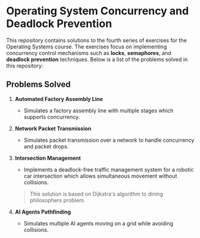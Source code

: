 # Operating System Concurrency and Deadlock Prevention

This repository contains solutions to the fourth series of exercises for the Operating Systems course. The exercises focus on implementing concurrency control mechanisms such as **locks**, **semaphores**, and **deadlock prevention** techniques. Below is a list of the problems solved in this repository:

## Problems Solved

1. **Automated Factory Assembly Line**
   - Simulates a factory assembly line with multiple stages which supports concurrency.

2. **Network Packet Transmission**
   - Simulates packet transmission over a network to handle concurrency and packet drops.

3. **Intersection Management**
   - Implements a deadlock-free traffic management system for a robotic car intersection which allows simultaneous movement without collisions.
   > This solution is based on Dijkstra's algorithm to dining philosophers problem.

4. **AI Agents Pathfinding**
   - Simulates multiple AI agents moving on a grid while avoiding collisions.
